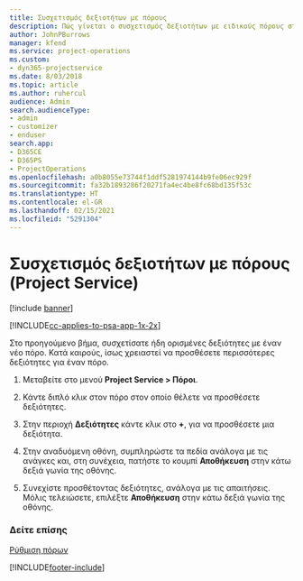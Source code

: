 ```yaml
---
title: Συσχετισμός δεξιοτήτων με πόρους
description: Πώς γίνεται ο συσχετισμός δεξιοτήτων με ειδικούς πόρους στο Project Service
author: JohnPBurrows
manager: kfend
ms.service: project-operations
ms.custom:
- dyn365-projectservice
ms.date: 8/03/2018
ms.topic: article
ms.author: ruhercul
audience: Admin
search.audienceType:
- admin
- customizer
- enduser
search.app:
- D365CE
- D365PS
- ProjectOperations
ms.openlocfilehash: a0b8055e73744f1ddf5281974144b9fe06ec929f
ms.sourcegitcommit: fa32b1893286f20271fa4ec4be8fc68bd135f53c
ms.translationtype: HT
ms.contentlocale: el-GR
ms.lasthandoff: 02/15/2021
ms.locfileid: "5291304"
---
```

# <a name="associate-skills-with-resources-project-service"></a>Συσχετισμός δεξιοτήτων με πόρους (Project Service)

[!include [banner](../includes/psa-now-project-operations.md)]

[!INCLUDE[cc-applies-to-psa-app-1x-2x](../includes/cc-applies-to-psa-app-1x-2x.md)]

Στο προηγούμενο βήμα, συσχετίσατε ήδη ορισμένες δεξιότητες με έναν νέο πόρο. Κατά καιρούς, ίσως χρειαστεί να προσθέσετε περισσότερες δεξιότητες για έναν πόρο.  
  
1.  Μεταβείτε στο μενού **Project Service > Πόροι**.  
  
2.  Κάντε διπλό κλικ στον πόρο στον οποίο θέλετε να προσθέσετε δεξιότητες.  
  
3.  Στην περιοχή **Δεξιότητες** κάντε κλικ στο **+**, για να προσθέσετε μια δεξιότητα.  
  
4.  Στην αναδυόμενη οθόνη, συμπληρώστε τα πεδία ανάλογα με τις ανάγκες και, στη συνέχεια, πατήστε το κουμπί **Αποθήκευση** στην κάτω δεξιά γωνία της οθόνης.  
  
5.  Συνεχίστε προσθέτοντας δεξιότητες, ανάλογα με τις απαιτήσεις. Μόλις τελειώσετε, επιλέξτε **Αποθήκευση** στην κάτω δεξιά γωνία της οθόνης.  
  
### <a name="see-also"></a>Δείτε επίσης  
 [Ρύθμιση πόρων](../psa/set-up-resources.md)


[!INCLUDE[footer-include](../includes/footer-banner.md)]